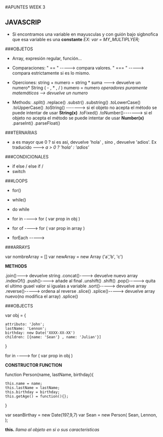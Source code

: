#APUNTES WEEK 3

## JAVASCRIP

- Si encontramos una variable en mayusculas y con guión bajo sigbnofica que esa variable es una **constante**
*EX: var = MY_MULTIPLYER;*

###OBJETOS

- Array, expresión regular, función...

- Comparaciones:
  " == " -----> compara valores. 
  " === " -----> compara estrictamente si es lo mismo. 

- Operciones:
  string + numero = string * suma ---> devuelve un numero*
  String ( - , * ,  / ) numero = numero *operadores puramente matemáticos --> devuelve un numero*

- Methods:
  .split()
  .replace()
  .substr()
  .substring()
  .toLowerCase()
  .toUpperCase()
  .toString() -------> si el objeto no acepta el método se puede intentar de usar **String(x)**
  .toFixed()
  .toNumber()-------> si el objeto no acepta el método se puede intentar de usar **Number(x)**
  .parseInt()
  .parseFloat()


###TERNARIAS

- a es mayor que 0 ? si es asi, devuelve 'hola' , sino , devuelve 'adios'.
  Ex traducido ---> *a > 0 ? 'hola' : 'adios'*

###CONDICIONALES

- if else / else if /
- switch

###LOOPS

- for()
- while()
- do while

- for in ----> for ( var prop in obj )
- for of ----> for ( var prop in array )

- forEach -----> 


###ARRAYS

var nombreArray = []
var newArray = new Array ('a','b', 'c')

**METHODS**

.join()---> devuelve string
.concat()----> devuelve nuevo array
.indexOf()
.push()----> añade al final
.unshift()
.shift()
.pop()-----> quita el ultimo guael valor si igualas a variable 
.sort()-----> devuelve array
.reverse()-----> ordena al reverse
.slice()
.splice()-----> devuelve array nuevo(no modifica el array)
.splice()



###OBJECTS

var obj = {

    attributo: 'John';
    lastName: 'Lennon';
    birthday: new Date('XXXX-XX-XX')
    children: [{name: 'Sean'} , name: 'Julian'}]

}


for in ----> for ( var prop in obj ) 

**CONSTRUCTOR FUNCTION**

function Person(name, lastName, birthday){

    this.name = name;
    this.lastName = lastName;
    this.birthday = birthday;
    this.getAge() = function(){};

}

var seanBirthay = new Date(197,9,7) 
var Sean = new Person( Sean, Lennon, );

**this.** *llama al objeto en si o sus caracteristicas*